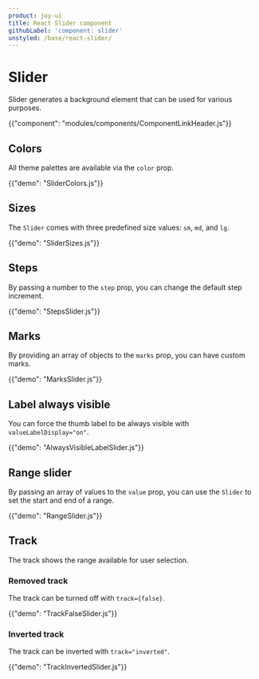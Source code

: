 ```yaml
---
product: joy-ui
title: React Slider component
githubLabel: 'component: slider'
unstyled: /base/react-slider/
---
```


# Slider

<p class="description">Slider generates a background element that can be used for various purposes.</p>

{{"component": "modules/components/ComponentLinkHeader.js"}}

## Colors

All theme palettes are available via the `color` prop.

{{"demo": "SliderColors.js"}}

## Sizes

The `Slider` comes with three predefined size values: `sm`, `md`, and `lg`.

{{"demo": "SliderSizes.js"}}

## Steps

By passing a number to the `step` prop, you can change the default step increment.

{{"demo": "StepsSlider.js"}}

## Marks

By providing an array of objects to the `marks` prop, you can have custom marks.

{{"demo": "MarksSlider.js"}}

## Label always visible

You can force the thumb label to be always visible with `valueLabelDisplay="on"`.

{{"demo": "AlwaysVisibleLabelSlider.js"}}

## Range slider

By passing an array of values to the `value` prop, you can use the `Slider` to set the start and end of a range.

{{"demo": "RangeSlider.js"}}

## Track

The track shows the range available for user selection.

### Removed track

The track can be turned off with `track={false}`.

{{"demo": "TrackFalseSlider.js"}}

### Inverted track

The track can be inverted with `track="inverted"`.

{{"demo": "TrackInvertedSlider.js"}}
